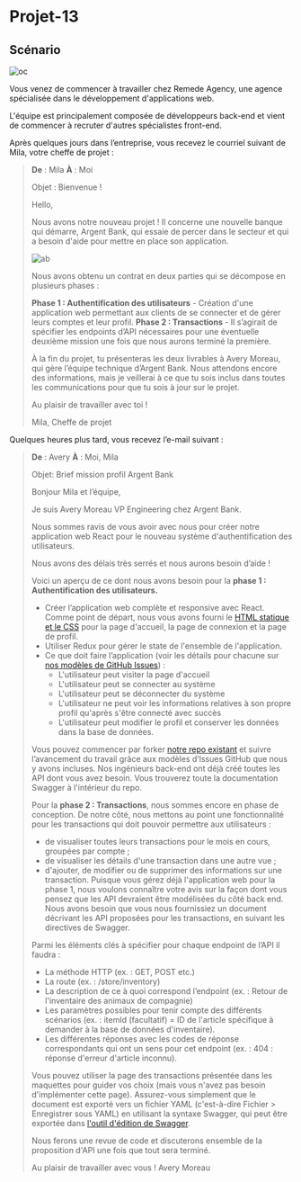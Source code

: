 # Projet-13

## Scénario

![oc](https://user.oc-static.com/upload/2023/10/10/16969371520395_Section%20mission.png)
  
Vous venez de commencer à travailler chez Remede Agency, une agence spécialisée dans le développement d'applications web.
  
L'équipe est principalement composée de développeurs back-end et vient de commencer à recruter d'autres spécialistes front-end. 
  
Après quelques jours dans l’entreprise, vous recevez le courriel suivant de Mila, votre cheffe de projet :
  
> **De** : Mila
> **À** : Moi
>
> Objet : Bienvenue !
>
> Hello,
> 
> Nous avons notre nouveau projet ! Il concerne une nouvelle banque qui démarre, Argent Bank, qui essaie de percer dans le secteur et qui a besoin d'aide pour mettre en place son application.
>
> 
>
> ![ab](https://user.oc-static.com/upload/2023/12/28/17037832302526_Capture%20d%E2%80%99e%CC%81cran%202023-12-28%20a%CC%80%2018.07.01.png)
> 
> Nous avons obtenu un contrat en deux parties qui se décompose en plusieurs phases :
> 
> **Phase 1 : Authentification des utilisateurs** - Création d'une application web permettant aux clients de se connecter et de gérer leurs comptes et leur profil.
> **Phase 2 : Transactions** - Il s’agirait de spécifier les endpoints d’API nécessaires pour une éventuelle deuxième mission une fois que nous aurons terminé la première.
>
> À la fin du projet, tu présenteras les deux livrables à Avery Moreau, qui gère l’équipe technique d’Argent Bank.
> Nous attendons encore des informations, mais je veillerai à ce que tu sois inclus dans toutes les communications pour que tu sois à jour sur le projet.
> 
> Au plaisir de travailler avec toi !
>
> Mila, Cheffe de projet
  
Quelques heures plus tard, vous recevez l’e-mail suivant :
  
> **De** : Avery
> **À** : Moi, Mila
>
> Objet: Brief mission profil Argent Bank
> 
> Bonjour Mila et l’équipe,
> 
> Je suis Avery Moreau VP Engineering chez Argent Bank.
> 
> Nous sommes ravis de vous avoir avec nous pour créer notre application web React pour le nouveau système d'authentification des utilisateurs.
> 
> Nous avons des délais très serrés et nous aurons besoin d’aide !
>
> Voici un aperçu de ce dont nous avons besoin pour la **phase 1 : Authentification des utilisateurs.**
> 
> + Créer l’application web complète et responsive avec React. Comme point de départ, nous vous avons fourni le [HTML statique et le CSS](https://github.com/OpenClassrooms-Student-Center/Project-10-Bank-API/tree/master/designs) pour la page d'accueil, la page de connexion et la page de profil.
> + Utiliser Redux pour gérer le state de l'ensemble de l'application.
> + Ce que doit faire l’application (voir les détails pour chacune sur [nos modèles de GitHub Issues](https://github.com/OpenClassrooms-Student-Center/Project-10-Bank-API/tree/master/.github/ISSUE_TEMPLATE)) :
>   - L'utilisateur peut visiter la page d'accueil
>   - L'utilisateur peut se connecter au système
>   - L'utilisateur peut se déconnecter du système
>   - L'utilisateur ne peut voir les informations relatives à son propre profil qu'après s'être connecté avec succès
>   - L'utilisateur peut modifier le profil et conserver les données dans la base de données. 
> 
> Vous pouvez commencer par forker [notre repo existant](https://github.com/OpenClassrooms-Student-Center/Project-10-Bank-API) et suivre l’avancement du travail grâce aux modèles d’Issues GitHub que nous y avons incluses.
> Nos ingénieurs back-end ont déjà créé toutes les API dont vous avez besoin. Vous trouverez toute la documentation Swagger à l'intérieur du repo.
> 
> Pour la **phase 2 : Transactions**, nous sommes encore en phase de conception. De notre côté, nous mettons au point une fonctionnalité pour les transactions qui doit pouvoir permettre aux utilisateurs :
> 
> + de visualiser toutes leurs transactions pour le mois en cours, groupées par compte ;
> + de visualiser les détails d'une transaction dans une autre vue ;
> + d'ajouter, de modifier ou de supprimer des informations sur une transaction.
>Puisque vous gérez déjà l'application web pour la phase 1, nous voulons connaître votre avis sur la façon dont vous pensez que les API devraient être modélisées du côté back end. Nous avons besoin que vous nous fournissiez un document décrivant les API proposées pour les transactions, en suivant les directives de Swagger. 
>
>  Parmi les éléments clés à spécifier pour chaque endpoint de l’API il faudra :
> + La méthode HTTP (ex. : GET, POST etc.)
> + La route (ex. : /store/inventory)
> + La description de ce à quoi correspond l’endpoint (ex. : Retour de l'inventaire des animaux de compagnie)
> + Les paramètres possibles pour tenir compte des différents scénarios (ex. : itemId (facultatif) = ID de l'article spécifique à demander à la base de données d'inventaire).
> + Les différentes réponses avec les codes de réponse correspondants qui ont un sens pour cet endpoint (ex. : 404 : réponse d'erreur d'article inconnu).
>
> Vous pouvez utiliser la page des transactions présentée dans les maquettes pour guider vos choix (mais vous n'avez pas besoin d'implémenter cette page). Assurez-vous simplement que le document est exporté vers un fichier YAML (c'est-à-dire Fichier > Enregistrer sous YAML) en utilisant la syntaxe Swagger, qui peut être exportée dans [l'outil d'édition de Swagger](https://editor.swagger.io/).
> 
> Nous ferons une revue de code et discuterons ensemble de la proposition d'API une fois que tout sera terminé.
>
> Au plaisir de travailler avec vous !
> Avery Moreau
